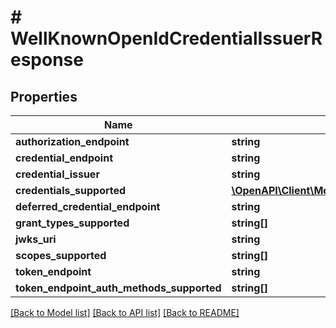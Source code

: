 # # WellKnownOpenIdCredentialIssuerResponse

## Properties

| Name                                      | Type                                                                                                                                                                | Description | Notes      |
| ----------------------------------------- | ------------------------------------------------------------------------------------------------------------------------------------------------------------------- | ----------- | ---------- |
| **authorization_endpoint**                | **string**                                                                                                                                                          |             | [optional] |
| **credential_endpoint**                   | **string**                                                                                                                                                          |             | [optional] |
| **credential_issuer**                     | **string**                                                                                                                                                          |             | [optional] |
| **credentials_supported**                 | [**\OpenAPI\Client\Model\WellKnownOpenIdCredentialIssuerResponseCredentialsSupportedInner[]**](WellKnownOpenIdCredentialIssuerResponseCredentialsSupportedInner.md) |             | [optional] |
| **deferred_credential_endpoint**          | **string**                                                                                                                                                          |             | [optional] |
| **grant_types_supported**                 | **string[]**                                                                                                                                                        |             | [optional] |
| **jwks_uri**                              | **string**                                                                                                                                                          |             | [optional] |
| **scopes_supported**                      | **string[]**                                                                                                                                                        |             | [optional] |
| **token_endpoint**                        | **string**                                                                                                                                                          |             | [optional] |
| **token_endpoint_auth_methods_supported** | **string[]**                                                                                                                                                        |             | [optional] |

[[Back to Model list]](../../README.md#models) [[Back to API list]](../../README.md#endpoints) [[Back to README]](../../README.md)
